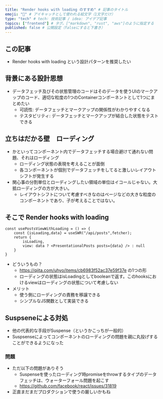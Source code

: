 ```yaml
---
title: "Render hooks with loading のすすめ" # 記事のタイトル
emoji: "🐺" # アイキャッチとして使われる絵文字（1文字だけ）
type: "tech" # tech: 技術記事 / idea: アイデア記事
topics: ["frontend"] # タグ。["markdown", "rust", "aws"]のように指定する
published: false # 公開設定（falseにすると下書き）
---
```


## この記事
- Render hooks with loading という設計パターンを推奨したい

## 背景にある設計思想
- データフェッチ及びその状態管理のコードはそのデータを使うUIのマークアップのコード、適切な粒度の1つのContainerコンポーネントとして1つにまとめたい
  - 可読性: データフェッチとマークアップの関係性がわかりやすくなる
  - テスタビリティ: データフェッチとマークアップが結合した状態をテストできる

## 立ちはだかる壁　ローディング
- かといってコンポーネント内でデータフェッチする場合避けて通れない問題、それはローディング
  - ローディング状態の表現を考えることが面倒
  - 各コンポーネントが個別でデータフェッチをしてると激しいレイアウトシフトが発生する
- 関心事の分割単位とローディングしたい領域の単位はイコールじゃない。大抵ローディングの方が大きい。 
  - レイアウトシフトについて考慮すべきなのはページなどの大きな粒度のコンポーネントであり、子が考えることではない。


## そこで Render hooks with loading

```tsx
const usePostsViewWithLoading = () => {
    const {isLoading,data} = useSWR("/api/posts",fetcher);
    return {
        isLoading,
        view: data ? <PresentationalPosts posts={data} /> : null
    }
}
```

- どういうもの？
  - https://qiita.com/uhyo/items/cb6983f52ac37e59f37e の1つの形
  - ローディングの状態はisLoadingとしてbooleanで返す。このhooksにおけるviewはローディングの状態について考慮しない
- メリット
  - 使う側にローディングの責務を移譲できる
  - シンプルなJS関数として実装できる


## Suspseneによる対処
- 他の代表的な手段がSuspense（というかこっちが一般的）
- Suspsenseによってコンポーネントのローディングの問題を親に丸投げすることができるようになった

### 問題
- ただ以下の問題がありそう
  - Suspenseを使ったローディング時promiseをthrowするタイプのデータフェッチは、ウォーターフォール問題を起こす
  - https://github.com/facebook/react/issues/31819
- 正直まだまだプロダクションで使うの厳しいかもね
